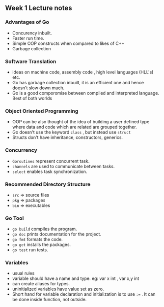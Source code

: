 ## Week 1 Lecture notes

### Advantages of Go

- Concurency inbuilt.
- Faster run time.
- Simple OOP constructs when compared to likes of C++
- Garbage collection

### Software Translation

- ideas on machine code, assembly code , high level languages (HLL's) etc.
- Go has garbage collection inbuilt, it is an efficient one and hence doesn't slow
down much. 
- Go is a good comporomise between compiled and interpreted language. Best of both worlds


### Object Oriented Programming

- OOP can be also thought of  the idea of building a user defined type where 
  data and code which are related are grouped together.
- Go doesn't use the keyword `class` , but instead use `struct`
- Structs don't have inheritance, constructors, generics.


### Concurrency 

- `Goroutines` represent concurrent task.
- `channels` are used to communicate between tasks.
- `select` enables task synchronization.

### Recommended Directory Structure

- `src` => source files
- `pkg` => packages
- `bin` => executables

### Go Tool

- `go build` compiles the program.
- `go doc` prints documentation for the project.
- `go fmt`  formats the code.
- `go get` installs the packages.
- `go test` run tests.


###  Variables
- usual rules
- variable should have a name and type.
  eg: var x int , var x,y int
- can create aliases for types.
- uninitialized variables have value set as zero.
- Short hand for variable declaration and initialization is to use `:=` .
  It can be done inside function, not outside.

